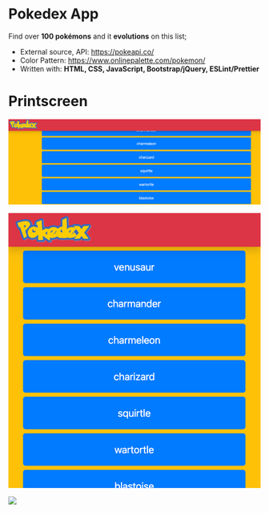 # **Pokedex App**

Find over **100 pokémons** and it **evolutions** on this list; 

- External source, API: https://pokeapi.co/ 
- Color Pattern: https://www.onlinepalette.com/pokemon/
- Written with: **HTML, CSS, JavaScript, Bootstrap/jQuery, ESLint/Prettier**


# Printscreen

![](img/desktop.png)

![](img/list.png)

![](img/pokeprint)
